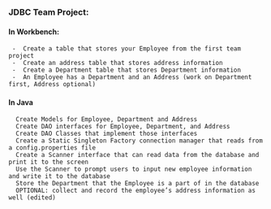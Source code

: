 ### JDBC Team Project:
   #### In Workbench:
     -  Create a table that stores your Employee from the first team project
     -  Create an address table that stores address information
     -  Create a Department table that stores Department information
     -  An Employee has a Department and an Address (work on Department first, Address optional)
  
  #### In Java
      Create Models for Employee, Department and Address
      Create DAO interfaces for Employee, Department, and Address
      Create DAO Classes that implement those interfaces
      Create a Static Singleton Factory connection manager that reads from a config.properties file
      Create a Scanner interface that can read data from the database and print it to the screen
      Use the Scanner to prompt users to input new employee information and write it to the database
      Store the Department that the Employee is a part of in the database
      OPTIONAL: collect and record the employee’s address information as well (edited) 
